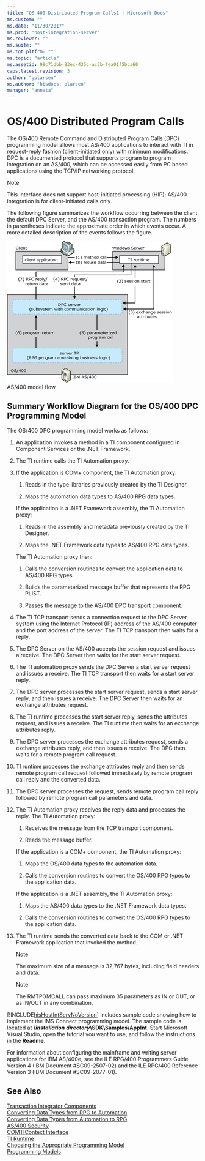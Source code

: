 ```yaml
---
title: "OS-400 Distributed Program Calls1 | Microsoft Docs"
ms.custom: ""
ms.date: "11/30/2017"
ms.prod: "host-integration-server"
ms.reviewer: ""
ms.suite: ""
ms.tgt_pltfrm: ""
ms.topic: "article"
ms.assetid: 98c71dbb-83ec-435c-ac3b-fea01f5bca60
caps.latest.revision: 3
author: "gplarsen"
ms.author: "hisdocs; plarsen"
manager: "anneta"
---
```

# OS/400 Distributed Program Calls
The OS/400 Remote Command and Distributed Program Calls (DPC) programming model allows most AS/400 applications to interact with TI in request-reply fashion (client-initiated only) with minimum modifications. DPC is a documented protocol that supports program to program integration on an AS/400, which can be accessed easily from PC based applications using the TCP/IP networking protocol.  
  
> [!NOTE]
>  This interface does not support host-initiated processing (HIP); AS/400 integration is for client-initiated calls only.  
  
 The following figure summarizes the workflow occurring between the client, the default DPC Server, and the AS/400 transaction program. The numbers in parentheses indicate the approximate order in which events occur. A more detailed description of the events follows the figure.  
  
 ![](../core/media/his-ti12.gif "his_ti12")  
AS/400 model flow  
  
## Summary Workflow Diagram for the OS/400 DPC Programming Model  
 The OS/400 DPC programming model works as follows:  
  
1.  An application invokes a method in a TI component configured in Component Services or the .NET Framework.  
  
2.  The TI runtime calls the TI Automation proxy.  
  
3.  If the application is COM+ component, the TI Automation proxy:  
  
    1.  Reads in the type libraries previously created by the TI Designer.  
  
    2.  Maps the automation data types to AS/400 RPG data types.  
  
     If the application is a .NET Framework assembly, the TI Automation proxy:  
  
    1.  Reads in the assembly and metadata previously created by the TI Designer.  
  
    2.  Maps the .NET Framework data types to AS/400 RPG data types.  
  
     The TI Automation proxy then:  
  
    1.  Calls the conversion routines to convert the application data to AS/400 RPG types.  
  
    2.  Builds the parameterized message buffer that represents the RPG PLIST.  
  
    3.  Passes the message to the AS/400 DPC transport component.  
  
4.  The TI TCP transport sends a connection request to the DPC Server system using the Internet Protocol (IP) address of the AS/400 computer and the port address of the server. The TI TCP transport then waits for a reply.  
  
5.  The DPC Server on the AS/400 accepts the session request and issues a receive. The DPC Server then waits for the start server request.  
  
6.  The TI automation proxy sends the DPC Server a start server request and issues a receive. The TI TCP transport then waits for a start server reply.  
  
7.  The DPC server processes the start server request, sends a start server reply, and then issues a receive. The DPC Server then waits for an exchange attributes request.  
  
8.  The TI runtime processes the start server reply, sends the attributes request, and issues a receive. The TI runtime then waits for an exchange attributes reply.  
  
9. The DPC server processes the exchange attributes request, sends a exchange attributes reply, and then issues a receive. The DPC then waits for a remote program call  request.  
  
10. TI runtime processes the exchange attributes reply and then sends remote program call request followed immediately by remote program call reply and the converted data.  
  
11. The DPC server processes the request, sends remote program call reply followed by remote program call parameters and data.  
  
12. The TI Automation proxy receives the reply data and processes the reply. The TI Automation proxy:  
  
    1.  Receives the message from the TCP transport component.  
  
    2.  Reads the message buffer.  
  
     If the application is a COM+ component, the TI Automation proxy:  
  
    1.  Maps the OS/400 data types to the automation data.  
  
    2.  Calls the conversion routines to convert the OS/400 RPG types to the application data.  
  
     If the application is a .NET assembly, the TI Automation proxy:  
  
    1.  Maps the AS/400 data types to the .NET Framework data types.  
  
    2.  Calls the conversion routines to convert the OS/400 RPG types to the application data.  
  
13. The TI runtime sends the converted data back to the COM or .NET Framework application that invoked the method.  
  
    > [!NOTE]
    >  The maximum size of a message is 32,767 bytes, including field headers and data.  
  
    > [!NOTE]
    >  The RMTPGMCALL can pass maximum 35 parameters as IN or OUT, or as IN/OUT in any combination.  
  
 [!INCLUDE[hisHostIntServNoVersion](../includes/hishostintservnoversion-md.md)] includes sample code showing how to implement the IMS Connect programming model. The sample code is located at **\\***installation directory***\SDK\Samples\AppInt**. Start Microsoft Visual Studio, open the tutorial you want to use, and follow the instructions in the **Readme**.  
  
 For information about configuring the mainframe and writing server applications for IBM AS/400e, see the ILE RPG/400 Programmers Guide Version 4 (IBM Document #SC09-2507-02) and the ILE RPG/400 Reference Version 3 (IBM Document #SC09-2077-01).  
  
## See Also  
 [Transaction Integrator Components](../core/transaction-integrator-components1.md)   
 [Converting Data Types from RPG to Automation](./converting-data-types-from-rpg-to-automation1.md)   
 [Converting Data Types from Automation to RPG](./converting-data-types-from-automation-to-rpg1.md)   
 [AS/400 Security](./as-400-security1.md)   
 [COMTIContext Interface](./comticontext-interface2.md)   
 [TI Runtime](../core/ti-runtime2.md)   
 [Choosing the Appropriate Programming Model](../core/choosing-the-appropriate-programming-model1.md)   
 [Programming Models](../core/programming-models2.md)
